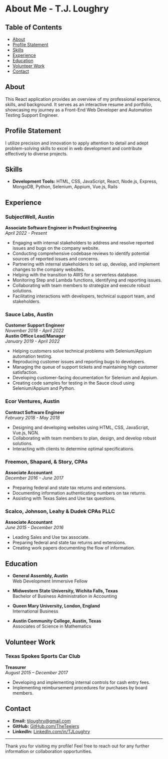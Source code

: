 # About Me - T.J. Loughry

## Table of Contents
- [About](#about)
- [Profile Statement](#profile-statement)
- [Skills](#skills)
- [Experience](#experience)
- [Education](#education)
- [Volunteer Work](#volunteer-work)
- [Contact](#contact)

## About
This React application provides an overview of my professional experience, skills, and background. It serves as an interactive resume and portfolio, showcasing my journey as a Front-End Web Developer and Automation Testing Support Engineer.

## Profile Statement
I utilize precision and innovation to apply attention to detail and adept problem-solving skills to excel in web development and contribute effectively to diverse projects.

## Skills
- **Development Tools:** HTML, CSS, JavaScript, React, Node.js, Express, MongoDB, Python, Selenium, Appium, Vue.js, Rails

## Experience

### SubjectWell, Austin
**Associate Software Engineer in Product Engineering**  
*April 2022 - Present*

- Engaging with internal stakeholders to address and resolve reported issues and bugs on the company website.
- Conducting comprehensive codebase reviews to identify potential sources of reported issues and concerns.
- Partnering with internal stakeholders to set up, develop, and implement changes to the company websites.
- Helping with the transition to AWS for a serverless database.
- Monitoring Step and Lambda functions, identifying and reporting issues.
- Collaborating with team members to strategize and execute robust solutions.
- Facilitating interactions with developers, technical support team, and stakeholders.

### Sauce Labs, Austin
**Customer Support Engineer**  
*November 2018 - April 2022*  
**Austin Office Lead/Manager**  
*January 2019 - April 2022*

- Helping customers solve technical problems with Selenium/Appium automation testing.
- Reproducing customer issues and reporting bugs to developers.
- Managing the queue of support tickets and maintaining high customer satisfaction.
- Developing customer-facing documentation for Selenium and Appium.
- Creating code samples for testing in the Sauce cloud using Selenium/Appium and Python.

### Ecor Ventures, Austin
**Contract Software Engineer**  
*February 2018 - May 2018*

- Designing and developing websites using HTML, CSS, JavaScript, Vue.js, NGN.
- Collaborating with team members to plan, design, and develop robust solutions.
- Interacting with clients to determine optimal specifications.

### Freemon, Shapard, & Story, CPAs
**Associate Accountant**  
*December 2016 - June 2017*

- Preparing federal and state tax returns and extensions.
- Documenting information authenticating numbers on tax returns.
- Assisting with Texas Sales and Use tax questions.

### Scalco, Johnson, Leahy & Dudek CPAs PLLC
**Associate Accountant**  
*June 2015 - December 2016*

- Leading Sales and Use tax associate.
- Preparing federal and state tax returns and extensions.
- Creating work papers documenting the flow of information.

## Education

- **General Assembly, Austin**  
  Web Development Immersive Fellow

- **Midwestern State University, Wichita Falls, Texas**  
  Bachelor of Business Administration in Accounting

- **Queen Mary University, London, England**  
  International Business

- **Austin Community College, Austin, Texas**  
  Associates of Science in Mathematics

## Volunteer Work

### Texas Spokes Sports Car Club
**Treasurer**  
*August 2015 – December 2017*

- Developing and implementing internal controls for cash entry fees.
- Implementing reimbursement procedures for purchases by board members.

## Contact
- **Email:** [tjloughry@gmail.com](mailto:tjloughry@gmail.com)
- **GitHub:** [GitHub.com/TheTeejers](https://github.com/TheTeejers)
- **LinkedIn:** [LinkedIn.com/in/TJLoughry](https://www.linkedin.com/in/TJLoughry)

---

Thank you for visiting my profile! Feel free to reach out for any further information or collaboration opportunities.

